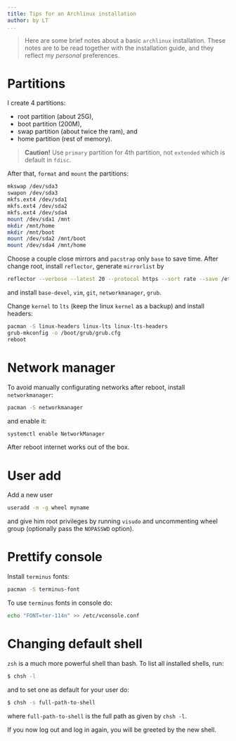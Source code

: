 ```yaml
---
title: Tips for an Archlinux installation
author: by LT
...
```


> Here are some brief notes about a basic `archlinux` installation. These notes
> are to be read together with the installation guide, and they reflect my
> *personal* preferences.

# Partitions

I create 4 partitions: 

-  root partition (about 25G), 
-  boot partition (200M), 
-  swap partition (about twice the ram), and 
-  home partition (rest of memory).  

> **Caution!** Use `primary` partition for 4th partition, not `extended` which
> is default in `fdisc`. 

After that, `format` and `mount` the partitions:

``` bash
mkswap /dev/sda3
swapon /dev/sda3
mkfs.ext4 /dev/sda1 
mkfs.ext4 /dev/sda2 
mkfs.ext4 /dev/sda4 
mount /dev/sda1 /mnt
mkdir /mnt/home
mkdir /mnt/boot
mount /dev/sda2 /mnt/boot
mount /dev/sda4 /mnt/home
```

Choose a couple close mirrors and `pacstrap` only `base` to save time.
After change root, install `reflector`, generate `mirrorlist` by 

``` bash
reflector --verbose --latest 20 --protocol https --sort rate --save /etc/pacman.d/mirrorlist
```

and install `base-devel`, `vim`, `git`, `networkmanager`, `grub`.

Change `kernel` to `lts` (keep the linux `kernel` as a backup) and install headers: 

``` bash
pacman -S linux-headers linux-lts linux-lts-headers 
grub-mkconfig -o /boot/grub/grub.cfg
reboot
```


# Network manager

To avoid manually configurating networks after reboot, install `networkmanager`:

``` bash
pacman -S networkmanager
```

and enable it:

``` bash
systemctl enable NetworkManager
```

After reboot internet works out of the box. 


# User add

Add a new user 

``` bash
useradd -m -g wheel myname
```

and give him root privileges by running `visudo` and uncommenting wheel group
(optionally pass the `NOPASSWD` option).


# Prettify console

Install `terminus` fonts:

``` bash
pacman -S terminus-font
```

To use `terminus` fonts in console do:

``` bash
echo "FONT=ter-114n" >> /etc/vconsole.conf
```


# Changing default shell

`zsh` is a much more powerful shell than bash. To list all installed shells,
run:

``` bash
$ chsh -l
```

and to set one as default for your user do:

``` bash
$ chsh -s full-path-to-shell
```

where `full-path-to-shell` is the full path as given by `chsh -l`.

If you now log out and log in again, you will be greeted by the new shell. 

